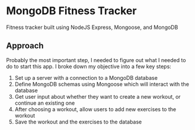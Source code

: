 # MongoDB Fitness Tracker
Fitness tracker built using NodeJS Express, Mongoose, and MongoDB

## Approach
Probably the most important step, I needed to figure out what I needed to do to start this app. I broke down my objective into a few key steps:
1. Set up a server with a connection to a MongoDB database
2. Define MongoDB schemas using Mongoose which will interact with the database
3. Get user input about whether they want to create a new workout, or continue an existing one
4. After choosing a workout, allow users to add new exercises to the workout
5. Save the workout and the exercises to the database
